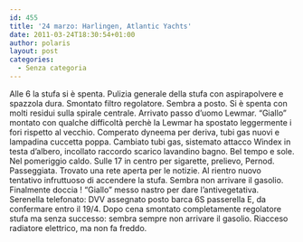 ```yaml
---
id: 455
title: '24 marzo: Harlingen, Atlantic Yachts'
date: 2011-03-24T18:30:54+01:00
author: polaris
layout: post
categories:
  - Senza categoria
---
```

Alle 6 la stufa si è spenta. Pulizia generale della stufa con aspirapolvere e spazzola dura. Smontato filtro regolatore. Sembra a posto. Si è spenta con molti residui sulla spirale centrale. Arrivato passo d&#8217;uomo Lewmar. &#8220;Giallo&#8221; montato con qualche difficoltà perchè la Lewmar ha spostato leggermente i fori rispetto al vecchio. Comperato dyneema per deriva, tubi gas nuovi e lampadina cuccetta poppa. Cambiato tubi gas, sistemato attacco Windex in testa d&#8217;albero, incollato raccordo scarico lavandino bagno. Bel tempo e sole. Nel pomeriggio caldo. Sulle 17 in centro per sigarette, prelievo, Pernod. Passeggiata. Trovato una rete aperta per le notizie. Al rientro nuovo tentativo infruttuoso di accendere la stufa. Sembra non arrivare il gasolio. Finalmente doccia ! &#8220;Giallo&#8221; messo nastro per dare l&#8217;antivegetativa. Serenella telefonato: DVV assegnato posto barca 6S passerella E, da confermare entro il 19/4. Dopo cena smontato completamente regolatore stufa ma senza successo: sembra sempre non arrivare il gasolio. Riacceso radiatore elettrico, ma non fa freddo.
